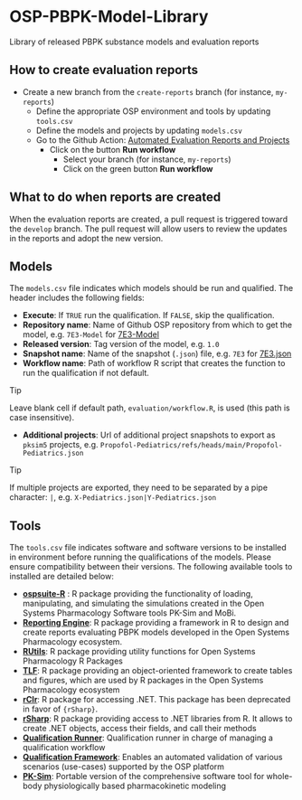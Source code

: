 # OSP-PBPK-Model-Library

Library of released PBPK substance models and evaluation reports

## How to create evaluation reports

- Create a new branch from the `create-reports` branch (for instance, `my-reports`)
  - Define the appropriate OSP environment and tools by updating `tools.csv`
  - Define the models and projects by updating `models.csv`
  - Go to the Github Action: [Automated Evaluation Reports and Projects](https://github.com/Open-Systems-Pharmacology/OSP-PBPK-Model-Library/actions/workflows/create-reports.yaml)
    - Click on the button __Run workflow__ 
      - Select your branch (for instance, `my-reports`)
      - Click on the green button __Run workflow__ 
  
## What to do when reports are created

When the evaluation reports are created, a pull request is triggered toward the `develop` branch.
The pull request will allow users to review the updates in the reports and adopt the new version.

## Models

The `models.csv` file indicates which models should be run and qualified.
The header includes the following fields:

- __Execute__: If `TRUE` run the qualification. If `FALSE`, skip the qualification.
- __Repository name__: Name of Github OSP repository from which to get the model, e.g. `7E3-Model` for [7E3-Model](https://github.com/Open-Systems-Pharmacology/7E3-Model)
- __Released version__: Tag version of the model, e.g. `1.0`
- __Snapshot name__: Name of the snapshot (`.json`) file, e.g. `7E3` for [7E3.json](https://github.com/Open-Systems-Pharmacology/7E3-Model/7E3.json)
- __Workflow name__: Path of workflow R script that creates the function to run the qualification if not default.
> [!TIP]
> Leave blank cell if default path, `evaluation/workflow.R`, is used (this path is case insensitive). 
- __Additional projects__: Url of additional project snapshots to export as `pksim5` projects, e.g. `Propofol-Pediatrics/refs/heads/main/Propofol-Pediatrics.json`
> [!TIP]
> If multiple projects are exported, they need to be separated by a pipe character: `|`, e.g. `X-Pediatrics.json|Y-Pediatrics.json`

## Tools 

The `tools.csv` file indicates software and software versions to be installed in environment before running the qualifications of the models.
Please ensure compatibility between their versions.
The following available tools to installed are detailed below:

- [__ospsuite-R__](https://www.open-systems-pharmacology.org/OSPSuite-R/) : R package providing the functionality of loading, manipulating, and simulating the simulations created in the Open Systems Pharmacology Software tools PK-Sim and MoBi.
- [__Reporting Engine__](https://www.open-systems-pharmacology.org/OSPSuite.ReportingEngine/): R package providing a framework in R to design and create reports evaluating PBPK models developed in the Open Systems Pharmacology ecosystem.
- [__RUtils__](https://www.open-systems-pharmacology.org/OSPSuite.RUtils/): R package providing utility functions for Open Systems Pharmacology R Packages
- [__TLF__](https://www.open-systems-pharmacology.org/TLF-Library/): R package providing an object-oriented framework to create tables and figures, which are used by R packages in the Open Systems Pharmacology ecosystem
- [__rClr__](https://github.com/Open-Systems-Pharmacology/rClr): R package for accessing .NET. This package has been deprecated in favor of `{rSharp}`.
- [__rSharp__](https://www.open-systems-pharmacology.org/rSharp/): R package providing access to .NET libraries from R. It allows to create .NET objects, access their fields, and call their methods
- [__Qualification Runner__](https://github.com/Open-Systems-Pharmacology/QualificationRunner): Qualification runner in charge of managing a qualification workflow
- [__Qualification Framework__](https://docs.open-systems-pharmacology.org/shared-tools-and-example-workflows/qualification): Enables an automated validation of various scenarios (use-cases) supported by the OSP platform
- [__PK-Sim__](https://github.com/Open-Systems-Pharmacology/PK-Sim): Portable version of the comprehensive software tool for whole-body physiologically based pharmacokinetic modeling
